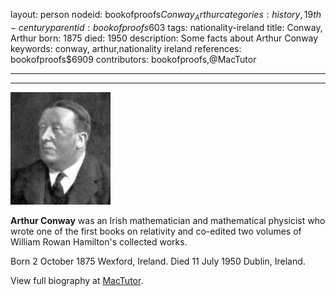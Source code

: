 layout: person
nodeid: bookofproofs$Conway_Arthur
categories: history,19th-century
parentid: bookofproofs$603
tags: nationality-ireland
title: Conway, Arthur
born: 1875
died: 1950
description: Some facts about Arthur Conway
keywords: conway, arthur,nationality ireland
references: bookofproofs$6909
contributors: bookofproofs,@MacTutor

---


---

![Conway_Arthur.jpg](https://github.com/bookofproofs/bookofproofs.github.io/blob/main/_sources/_assets/images/portraits/Conway_Arthur.jpg?raw=true)

**Arthur Conway** was an Irish mathematician and mathematical physicist who wrote one of the first books on relativity and co-edited two volumes of William Rowan Hamilton's collected works.

Born 2 October 1875 Wexford, Ireland. Died 11 July 1950 Dublin, Ireland.


View full biography at [MacTutor](https://mathshistory.st-andrews.ac.uk/Biographies/Conway_Arthur/).